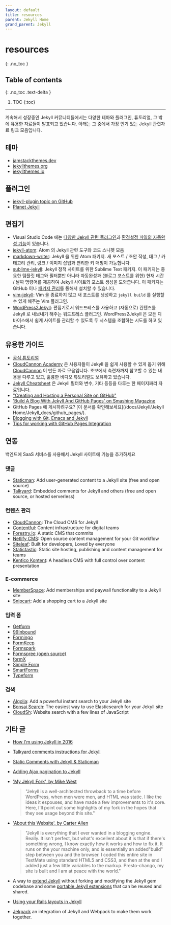 ```yaml
---
layout: default
title: resources
parent: Jekyll Home
grand_parent: Jekyll
---
```


# resources
{: .no_toc }

## Table of contents
{: .no_toc .text-delta }

1. TOC
{:toc}

---

<!--
Jekyll's growing community produces wide variety of themes, plugins, tutorials
and other resources that can be helpful. Below is a collection of links to
some of the most popular Jekyll resources.
-->
계속해서 성장중인 Jekyll 커뮤니티들에서는 다양한 테마와 플러그인, 튜토리얼,
그 밖에 유용한 자료들이 발표되고 있습니다. 아래는 그 중에서 가장 인기 있는
Jekyll 관련자료 링크 모음입니다.

<!--
## Themes
-->
## 테마
- [jamstackthemes.dev](https://jamstackthemes.dev/ssg/jekyll/)
- [jekyllthemes.org](http://jekyllthemes.org/)
- [jekyllthemes.io](https://jekyllthemes.io/)

<!--
## Plugins
-->
## 플러그인
- [jekyll-plugin topic on GitHub](https://github.com/topics/jekyll-plugin)
- [Planet Jekyll](https://github.com/planetjekyll/awesome-jekyll-plugins)

<!--
## Editors
-->
## 편집기

<!--
- Visual Studio Code has [various jekyll related plugins](https://marketplace.visualstudio.com/search?term=tag%3Ajekyll&target=VSCode&category=All%20categories&sortBy=Installs) and supports [autocompletion for configuration file](http://json.schemastore.org/jekyll).
- [jekyll-atom](https://atom.io/packages/jekyll): A collection of snippets and tools for Jekyll in Atom
- [markdown-writer](https://atom.io/packages/markdown-writer): An Atom package for Jekyll. It can create new posts/drafts, manage tags/categories, insert link/images and add many useful key mappings.
- [sublime-jekyll](https://github.com/23maverick23/sublime-jekyll): A Sublime Text package for Jekyll static sites. This package should help creating Jekyll sites and posts easier by providing access to key template tags and filters, as well as common completions and a current date/datetime command (for dating posts). You can install this package manually via GitHub, or via [Package Control](https://packagecontrol.io/packages/Jekyll).
- [vim-jekyll](https://github.com/parkr/vim-jekyll): A vim plugin to generate new posts and run `jekyll build` all without leaving vim.
- [WordPress2Jekyll](https://wordpress.org/plugins/wp2jekyll/): A WordPress plugin that allows you to use WordPress as your editor and (automatically) export content in to Jekyll. WordPress2Jekyll attempts to marry these two systems together in order to make a site that can be easily managed from all devices.
-->
- Visual Studio Code 에는 [다양한 Jekyll 관련 플러그인](https://marketplace.visualstudio.com/search?term=tag%3Ajekyll&target=VSCode&category=All%20categories&sortBy=Installs)과 [환경설정 파일의 자동완성 기능](http://json.schemastore.org/jekyll)이 있습니다.
- [jekyll-atom](https://atom.io/packages/jekyll): Atom 의 Jekyll 관련 도구와 코드 스니펫 모음
- [markdown-writer](https://atom.io/packages/markdown-writer): Jekyll 을 위한 Atom 패키지. 새 포스트 / 초안 작성, 태그 / 카테고리 관리, 링크 / 이미지 삽입과 편리한 키 매핑이 가능합니다.
- [sublime-jekyll](https://github.com/23maverick23/sublime-jekyll): Jekyll 정적 사이트를 위한 Sublime Text 패키지. 이 패키지는 중요한 템플릿 태그와 필터뿐만 아니라 자동완성과 (블로그 포스트를 위한) 현재 시간 / 날짜 명령어를 제공하여 Jekyll 사이트와 포스트 생성을 도와줍니다. 이 패키지는 GitHub 이나 [패키지 관리](https://packagecontrol.io/packages/Jekyll)를 통해서 설치할 수 있습니다.
- [vim-jekyll](https://github.com/parkr/vim-jekyll): Vim 을 종료하지 않고 새 포스트를 생성하고 `jekyll build` 를 실행할 수 있게 해주는 Vim 플러그인.
- [WordPress2Jekyll](https://wordpress.org/plugins/wp2jekyll/): 편집기로서 워드프레스를 사용하고 (자동으로) 컨텐츠를 Jekyll 로 내보내기 해주는 워드프레스 플러그인. WordPress2Jekyll 은 모든 디바이스에서 쉽게 사이트를 관리할 수 있도록 두 시스템을 조합하는 시도를 하고 있습니다.

<!--
## Useful Guides
-->
## 유용한 가이드

<!--
- [Official tutorials](/tutorials/home/)
- [CloudCannon Academy](https://learn.cloudcannon.com/) is a set of resources created by [CloudCannon](https://cloudcannon.com/) to help folks get up and running with Jekyll. They cover all skill levels, and even include some great video tutorials.
- [Jekyll Cheatsheet](https://learn.cloudcannon.com/jekyll-cheat-sheet/) is a single-page resource for Jekyll filters, variables, and the like.
- ["Creating and Hosting a Personal Site on GitHub"](http://jmcglone.com/guides/github-pages/)
- ['Build A Blog With Jekyll And GitHub Pages' on Smashing Magazine](https://www.smashingmagazine.com/2014/08/01/build-blog-jekyll-github-pages/)
- Publishing to GitHub Pages? [Check out our documentation page for just that purpose](/docs/github-pages/).
- [Blogging with Git, Emacs and Jekyll](https://metajack.im/2009/01/23/blogging-with-git-emacs-and-jekyll/)
- [Tips for working with GitHub Pages Integration](https://gist.github.com/jedschneider/2890453)
-->
- [공식 튜토리얼](https://jekyllrb-ko.github.io/tutorials/home/)
- [CloudCannon Academy](https://learn.cloudcannon.com/) 은 사용자들이 Jekyll 을 쉽게 사용할 수 있게 돕기 위해 [CloudCannon](https://cloudcannon.com/) 이 만든 자료 모음입니다. 초보에서 숙련자까지 참고할 수 있는 내용을 다루고 있고, 훌륭한 비디오 튜토리얼도 보유하고 있습니다.
- [Jekyll Cheatsheet](https://learn.cloudcannon.com/jekyll-cheat-sheet/) 은 Jekyll 필터와 변수, 기타 등등을 다루는 한 페이지짜리 자료입니다.
- ["Creating and Hosting a Personal Site on GitHub"](http://jmcglone.com/guides/github-pages/)
- ['Build A Blog With Jekyll And GitHub Pages' on Smashing Magazine](https://www.smashingmagazine.com/2014/08/01/build-blog-jekyll-github-pages/)
- GitHub Pages 에 게시하려구요? [이 문서를 확인해보세요](/docs/Jekyll/Jekyll Home/Jekyll_docs/github_pages/).
- [Blogging with Git, Emacs and Jekyll](https://metajack.im/2009/01/23/blogging-with-git-emacs-and-jekyll/)
- [Tips for working with GitHub Pages Integration](https://gist.github.com/jedschneider/2890453)

<!--
## Integrations
-->
## 연동

<!--
Use a SaaS service as a backend for functionality on your Jekyll site
-->
백엔드에 SaaS 서비스를 사용해서 Jekyll 사이트에 기능을 추가하세요

<!--
### Comments
-->
### 댓글
  - [Staticman](https://staticman.net): Add user-generated content to a Jekyll site (free and open source)
  - [Talkyard](https://www.talkyard.io/blog-comments): Embedded comments for Jekyll and others (free and open source, or hosted serverless)

<!--
### Content Management
-->
### 컨텐츠 관리
  - [CloudCannon](https://cloudcannon.com/): The Cloud CMS for Jekyll
  - [Contentful](https://github.com/contentful/jekyll-contentful-data-import): Content infrastructure for digital teams
  - [Forestry.io](https://forestry.io/): A static CMS that commits
  - [Netlify CMS](https://www.netlifycms.org/): Open source content management for your Git workflow
  - [Siteleaf](https://www.siteleaf.com/): Built for developers, Loved by everyone
  - [Statictastic](https://www.statictastic.com/): Static site hosting, publishing and content management for teams
  - [Kentico Kontent](https://github.com/Kentico/kontent-jekyll): A headless CMS with full control over content presentation

### E-commerce
  - [MemberSpace](https://www.memberspace.com/integrations/jekyll-membership/): Add memberships and paywall functionality to a Jekyll site
  - [Snipcart](https://snipcart.com/blog/static-site-e-commerce-part-2-integrating-snipcart-with-jekyll): Add a shopping cart to a Jekyll site

<!--
### Forms
-->
### 입력 폼
  - [Getform](https://getform.io)
  - [99Inbound](https://www.99inbound.com)
  - [Formingo](https://www.formingo.co/guides/jekyll?utm_source=github&utm_medium=jekyll-docs&utm_campaign=Jekyll%20Documentation)
  - [FormKeep](https://formkeep.com/guides/contact-form-jekyll?utm_source=github&utm_medium=jekyll-docs&utm_campaign=contact-form-jekyll)
  - [Formspark](https://formspark.io/)
  - [Formspree (open source)](https://formspree.io/)
  - [formX](https://formx.stream)
  - [Simple Form](https://getsimpleform.com/)
  - [SmartForms](https://smartforms.dev/)
  - [Typeform](https://www.typeform.com/templates/c/forms/)

<!--
### Search
-->
### 검색
  - [Algolia](https://blog.algolia.com/instant-search-blog-documentation-jekyll-plugin/): Add a powerful instant search to your Jekyll site
  - [Bonsai Search](https://docs.bonsai.io/article/217-jekyll): The easiest way to use Elasticsearch for your Jekyll site
  - [CloudSh](https://cloudsh.com/generators/How-to-setup-search-on-Jekyll/): Website search with a few lines of JavaScript

<!--
## Other commentary
-->
## 기타 글

- [How I'm using Jekyll in 2016](https://mademistakes.com/articles/using-jekyll-2016/)
- [Talkyard comments instructions for Jekyll](https://jekyll-demo.talkyard.io/2018/01/09/installation-instructions.html)
- [Static Comments with Jekyll & Staticman](https://mademistakes.com/articles/improving-jekyll-static-comments/)
- [Adding Ajax pagination to Jekyll](https://eduardoboucas.com/blog/2014/11/05/adding-ajax-pagination-to-jekyll.html)
- ['My Jekyll Fork', by Mike West](https://mikewest.org/2009/11/my-jekyll-fork)

  > "Jekyll is a well-architected throwback to a time before WordPress, when men were men, and HTML was static. I like the ideas it espouses, and have made a few improvements to it's core. Here, I'll point out some highlights of my fork in the hopes that they see usage beyond this site."

- ['About this Website', by Carter Allen](http://cartera.me/2010/08/12/about-this-website/)

  > "Jekyll is everything that I ever wanted in a blogging engine. Really. It isn't perfect, but what's excellent about it is that if there's something wrong, I know exactly how it works and how to fix it. It runs on the your machine only, and is essentially an added"build" step between you and the browser. I coded this entire site in TextMate using standard HTML5 and CSS3, and then at the end I added just a few little variables to the markup. Presto-chango, my site is built and I am at peace with the world."

- A way to [extend Jekyll](https://github.com/rfelix/jekyll_ext) without forking and modifying the Jekyll gem codebase and some [portable Jekyll extensions](https://github.com/rfelix/jekyll_ext/wiki/Extensions) that can be reused and shared.
- [Using your Rails layouts in Jekyll](http://numbers.brighterplanet.com/2010/08/09/sharing-rails-views-with-jekyll)
- [Jekpack](https://github.com/yfxie/jekpack/) an integration of Jekyll and Webpack to make them work together.